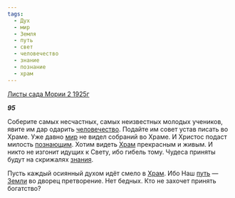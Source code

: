 ```yaml
---
tags:
  - Дух
  - мир
  - Земля
  - путь
  - свет
  - человечество
  - знание
  - познание
  - храм
---
```

[Листы сада Мории 2 1925г](https://127.0.0.1:4002/agni/1925)

___95___

Соберите самых несчастных, самых неизвестных молодых учеников, явите им дар одарить [человечество](../../../tags/#человечество). Подайте им совет устав писать во Храме. Уже давно [мир](../../../tags/#мир) не видел собраний во Храме. И Христос подаст милость [познающим](../../../tags/#познание). Хотим видеть [Храм](../../../tags/#храм) прекрасным и живым. И никто не изгонит идущих к Свету, ибо гибель тому. Чудеса приняты будут на скрижалях [знания](../../../tags/#знание).   

Пусть каждый осиянный духом идёт смело в [Храм](../../../tags/#храм). Ибо Наш [путь](../../../tags/#путь) — [Земли](../../../tags/#Земля) во дворец претворение. Нет бедных. Кто не захочет принять богатство?   

